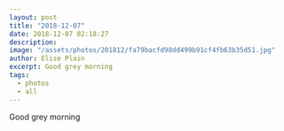 ```yaml
---
layout: post
title: "2018-12-07"
date: 2018-12-07 02:18:27
description: 
image: "/assets/photos/201812/fa79bacfd98dd499b91cf4fb63b35d51.jpg"
author: Elise Plain
excerpt: Good grey morning
tags: 
  - photos
  - all
---
```


Good grey morning
<p></p>
